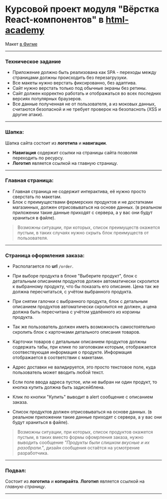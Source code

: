 # Курсовой проект модуля "Вёрстка React-компонентов" в [html-academy](https://htmlacademy.ru/)

Макет [в Фигме](https://www.figma.com/file/CXOyZGW7suelJAT8uO0Lxg/%F0%9F%A7%91_%F0%9F%8C%BE%D0%A4%D0%B5%D1%80%D0%BC%D0%B5%D1%80%D1%81%D0%BA%D0%B8%D0%B9-%D0%BC%D0%B0%D0%B3%D0%B0%D0%B7%D0%B8%D0%BD?node-id=0%3A1&t=nrHkzIyfxLc1qAwo-0)
___

### Техническое задание

- Приложение должно быть реализована как SPA - переходы между страницами должны происходить без перезагрузуки.
- Все макеты нужно верстать фиксированно, без адаптива.
- Сайт нужно верстать только под обычные экраны без ретины.
- Сайт должен корректно работать и отображаться во всех последних версиях популярных браузеров.
- Все данные полученная не от пользователя, а из моковых данных, считаются безопасной и не требует проверок на безопасноть (XSS и другие атаки).
___

### Шапка:
Шапка сайта состоит из **логотипа** и **навигации**. 
- **Навигация** содержит ссылки на страницы сайта позволяя переходить по ресурсу.
- **Логотип** является ссылкой на главную страницу.
___

### Главная страница:
- Главная страница не содержит интерактива, её нужно просто сверстать по макетам.
- Блок с преимуществами фермерских продуктов и не достатками магазинных, должен отрисовываться на основе данных. (в реальном приложении такие данные приходят с сервера, а у вас они будут храниться в файле). 
>Возможны ситуации, при которых, список преимуществ окажется пустым,
>в таких случаях нужно скрыть блок преимуществ от пользователя.
___

### Страница оформления заказа:

- Располагается по **url** `/order`.
- При выборе продукта в блоке "Выберите продукт", блок с детальным описанием продуктов должен автоматически скролится к выбранному продукту, что бы показать его описание. Цена так же должна пересчитаться, с учётом выбранного продукта.
- При снятии галочки с выбранного продукта, блок с детальным описанием продуктов автоматически скролится не должен, а цена должна быть пересчитана с учётом удалённого из корзины продукта.
- Так же пользователь должен иметь возможность самостоятельно скролить блок с карточками детального описания товаров.

- Карточки товаров с детальным описанием продуктов должны содержать табы, при клике по заголовкам которым, отображается соотвествующая
информация о продукте. Информация отображается в соответствии с макетами.
- Адрес доставки не валидируется, это просто текстовое поле, куда пользователь может вводить любой текст.
- Если поле ввода адреса пустое, или не выбран ни один продукт, то кнопка купить должна быть задисейблена.
- Клик по кнопки "Купить" выводит в alert сообщение с описанием заказа.
- Список продуктов должен отрисовываться на основе данных. (в реальном приложении такие данные приходят с сервера, а у вас они будут храниться в файле). 
>Возможны ситуации, при которых, список продуктов окажется пустым,
>в таких вместо формы офомрления заказа, нужно выводить сообщение 
>*"Продукты были слишком вкусные и их разобрали."*,
>дизайн сообщения остаётся на усмотрение разработчика.
___

### Подвал:

Состоит из **логотипа** и **копирайта**.
**Логотип** является ссылкой на *главную страницу*.
___